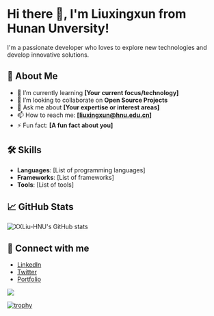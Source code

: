 # Hi there 👋, I'm Liuxingxun from Hunan Unversity!

I'm a passionate developer who loves to explore new technologies and develop innovative solutions. 

## 🚀 About Me

- 🌱 I’m currently learning **[Your current focus/technology]**
- 👯 I’m looking to collaborate on **Open Source Projects**
- 💬 Ask me about **[Your expertise or interest areas]**
- 📫 How to reach me: **[liuxingxun@hnu.edu.cn]**
- ⚡ Fun fact: **[A fun fact about you]**

## 🛠️ Skills

- **Languages**: [List of programming languages]
- **Frameworks**: [List of frameworks]
- **Tools**: [List of tools]

## 📈 GitHub Stats

![XXLiu-HNU's GitHub stats](https://github-readme-stats.vercel.app/api?username=XXLiu-HNU&show_icons=true&theme=radical)

## 🔗 Connect with me

- [LinkedIn](https://www.linkedin.com/in/your-linkedin-profile)
- [Twitter](https://twitter.com/your-twitter-handle)
- [Portfolio](https://your-portfolio.com)

<!-- Optional: Add a visitor counter -->
![](https://komarev.com/ghpvc/?username=XXLiu-HNU&color=blue)

<!-- Optional: Add a trophy showcase -->
[![trophy](https://github-profile-trophy.vercel.app/?username=XXLiu-HNU&theme=onedark)](https://github.com/ryo-ma/github-profile-trophy)
